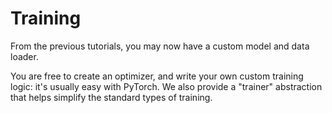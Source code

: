 # Training

From the previous tutorials, you may now have a custom model and data loader.

You are free to create an optimizer, and write your own custom training logic: it's usually easy with PyTorch.
We also provide a "trainer" abstraction that helps simplify the standard types of training.
